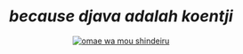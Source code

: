 <div align="center">

<!-- ![Visitor Badge](https://visitor-badge.laobi.icu/badge?page_id=bluntswordman.bluntswordman) -->
  
# *because djava adalah koentji*
  
  <!--  # *"Curiosity makes you experienced"* -->
  
   <!-- *<p align="end">- SpongeBob SquarePants</p>* -->
  
 <!-- <img src="https://readme-typing-svg.herokuapp.com/?font=&left=true&width=720&height=45&lines=Bokura+ga+deatta+hi+wa+futari+ni+totte+ichibanme+no+kinen+subeki+hi+da+ne;Soshite+kyou+to+iu+hi+wa+futari+ni+totte+nibanme+no+kinen+subeki+hi+da+ne;Kokoro+kara+aiseru+hito;Kokoro+kara+itoshii+hito;Kono+boku+no+ai+no+mannaka+ni+wa+itsumo+kimi+ga+iru+kara" /> -->
  
<!-- [![An image of @brlnby's Holopin badges, which is a link to view their full Holopin profile](https://holopin.me/brlnby)](https://holopin.io/@brlnby) -->

<!-- ![Github Stats](https://github-readme-stats.vercel.app/api?username=bluntswordman&count_private=true&show_icons=true&include_all_commits=true) -->
<!-- ![Top Langs](https://github-readme-stats.vercel.app/api/top-langs/?username=bluntswordman&hide=TeX&layout=compact) -->
  
  [![omae wa mou shindeiru](https://drive.google.com/uc?id=1whuCHBcULiNkdaDxYNY2aXaaPRFYSuz7)](https://github.com/bluntswordman)

</div>
